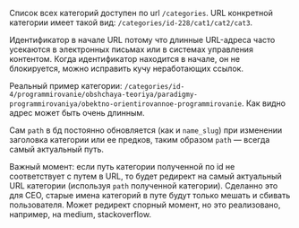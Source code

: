 Список всех категорий доступен по url `/categories`.
URL конкретной категории имеет такой вид: `/categories/id-228/cat1/cat2/cat3`.

Идентификатор в начале URL потому что длинные URL-адреса часто усекаются в электронных письмах или в системах управления контентом.
Когда идентификатор находится в начале, он не блокируется, можно исправить кучу неработающих ссылок.

Реальный пример категории: `/categories/id-4/programmirovanie/obshchaya-teoriya/paradigmy-programmirovaniya/obektno-orientirovannoe-programmirovanie`.
Как видно адрес может быть очень длинным.

Сам `path` в бд постоянно обновляется (как и `name_slug`) при изменении заголовка категории или ее предков,
таким образом `path` — всегда самый актуальный путь.

Важный момент: если путь категории полученной по id не соответствует с путем в URL,
то будет редирект на самый актуальный URL категории (используя `path` полученной категории). Сделанно это для СЕО, 
старые имена категорий в путе будут только мешать и сбивать пользователя. Может редирект спорный момент, но это реализовано, например, на medium, stackoverflow.

